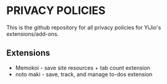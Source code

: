# PRIVACY POLICIES
This is the github repository for all privacy policies for YiJio's extensions/add-ons.

## Extensions
* Memokoi - save site resources + tab count extension
* noto maki - save, track, and manage to-dos extension